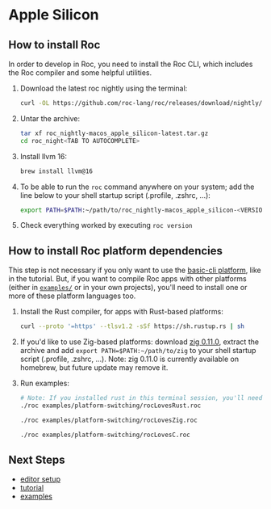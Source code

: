 # Apple Silicon

## How to install Roc

In order to develop in Roc, you need to install the Roc CLI,
which includes the Roc compiler and some helpful utilities.

1. Download the latest roc nightly using the terminal:

    ```sh
    curl -OL https://github.com/roc-lang/roc/releases/download/nightly/roc_nightly-macos_apple_silicon-latest.tar.gz
    ```

1. Untar the archive:

    ```sh
    tar xf roc_nightly-macos_apple_silicon-latest.tar.gz
    cd roc_night<TAB TO AUTOCOMPLETE>
    ```

1. Install llvm 16:

    ```sh
    brew install llvm@16
    ```

1. To be able to run the `roc` command anywhere on your system; add the line below to your shell startup script (.profile, .zshrc, ...):

    ```sh
    export PATH=$PATH:~/path/to/roc_nightly-macos_apple_silicon-<VERSION>
    ```

1. Check everything worked by executing `roc version`

## How to install Roc platform dependencies

This step is not necessary if you only want to use the [basic-cli platform](https://github.com/roc-lang/basic-cli), like in the tutorial.
But, if you want to compile Roc apps with other platforms (either in [`examples/`](https://github.com/roc-lang/roc/tree/main/examples) or in your own projects),
you'll need to install one or more of these platform languages too.

1. Install the Rust compiler, for apps with Rust-based platforms:

    ```sh
    curl --proto '=https' --tlsv1.2 -sSf https://sh.rustup.rs | sh
    ```

1. If you'd like to use Zig-based platforms: download [zig 0.11.0](https://ziglang.org/download/0.11.0/zig-macos-aarch64-0.11.0.tar.xz), extract the archive and add `export PATH=$PATH:~/path/to/zig` to your shell startup script (.profile, .zshrc, …). Note: zig 0.11.0 is currently available on homebrew, but future update may remove it.

1. Run examples:

    ```sh
    # Note: If you installed rust in this terminal session, you'll need to open a new one first!
    ./roc examples/platform-switching/rocLovesRust.roc

    ./roc examples/platform-switching/rocLovesZig.roc

    ./roc examples/platform-switching/rocLovesC.roc
    ```

## Next Steps

- [editor setup](https://www.roc-lang.org/install#editor-extensions)
- [tutorial](https://www.roc-lang.org/tutorial)
- [examples](https://www.roc-lang.org/examples)
